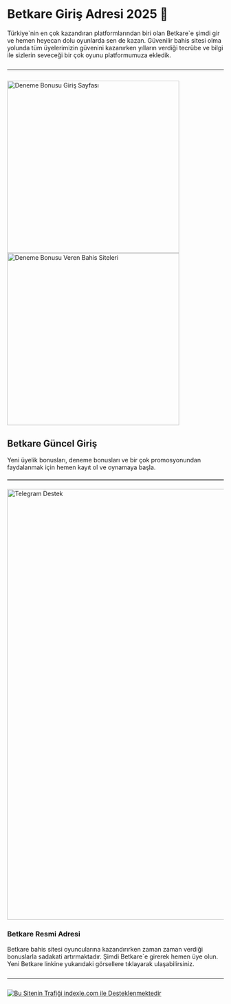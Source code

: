 <h1>Betkare Giriş Adresi 2025 👋</h1><p>
  Türkiye`nin en çok kazandıran platformlarından biri olan Betkare`e şimdi gir ve hemen heyecan dolu oyunlarda sen de kazan. Güvenilir bahis sitesi olma yolunda tüm üyelerimizin güvenini kazanırken yılların verdiği tecrübe ve bilgi ile sizlerin seveceği bir çok oyunu platformumuza ekledik.

<hr style="border:none;height:1.5px;background:#111;margin:25px 0;">

<a href="https://shortlinkapp.com/jCdFu" title="Deneme Bonusu Veren Siteler" style="display:inline-block; margin-right:12px;">
  <img src="https://r.resimlink.com/Z9GXUQe3n8NC.jpeg" title="Ücretsiz Deneme Bonusu Erişimi" alt="Deneme Bonusu Giriş Sayfası" width="400">
  
</a>
<a href="https://shortlinkapp.com/jCdFu" title="Hemen Üye Ol, Bonusu Kap!" style="display:inline-block;">
  <img src="https://r.resimlink.com/pbiRcmNJ5H.jpeg" title="Bedava Bahis Bonusu" alt="Deneme Bonusu Veren Bahis Siteleri" width="400">
</a>
<h2>Betkare Güncel Giriş</h2><p>
  Yeni üyelik bonusları, deneme bonusları ve bir çok promosyonundan faydalanmak için hemen kayıt ol ve oynamaya başla.</p>
<hr style="border:none;height:2px;background:#000;margin:20px 0;">

<a href="https://t.me/albayabi" title="Telegram Üzerinden İletişime Geçin">
  <img src="https://r.resimlink.com/u7HTKI4.png" alt="Telegram Destek" title="SEO & Marka Koruma - Telegram" width="1000">
</a>
<h3>Betkare Resmi Adresi</h3><p>
  Betkare bahis sitesi oyuncularına kazandırırken zaman zaman verdiği bonuslarla sadakati artırmaktadır. Şimdi Betkare`e girerek hemen üye olun. Yeni Betkare linkine yukarıdaki görsellere tıklayarak ulaşabilirsiniz.
<hr style="border:none;height:1.5px;background:#111;margin:25px 0;">

<a href="https://indexle.com" title="indexle.com - SEO Hit Botu">
  <img src="https://r.resimlink.com/xAdnZ.jpg" alt="Bu Sitenin Trafiği indexle.com ile Desteklenmektedir" title="indexle.com Hit Sistemi">
</a>
